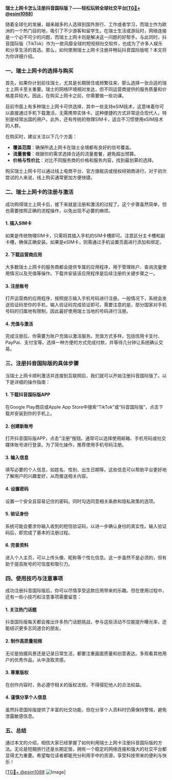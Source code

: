 **瑞士上网卡怎么注册抖音国际版？——轻松玩转全球社交平台[[TG💪+ @esim1088](https://t.me/s/esim1088)]**

随着全球化的发展，越来越多的人选择到国外旅行、工作或者学习，而瑞士作为欧洲的一个热门目的地，吸引了不少游客和留学生。在瑞士生活或游玩时，网络连接是一个必不可少的问题，而瑞士上网卡则是解决这一问题的好帮手。与此同时，抖音国际版（TikTok）作为一款风靡全球的短视频社交软件，也成为了许多人娱乐和分享生活的首选。那么，如何使用瑞士上网卡注册并畅玩抖音国际版呢？本文将为你详细介绍。

### 一、瑞士上网卡的选择与购买

首先，如果你计划前往瑞士，尤其是长期居住或频繁往来，那么选择一张合适的瑞士上网卡至关重要。瑞士的网络环境相对发达，但不同运营商提供的服务质量和价格差异较大。因此，在购买上网卡之前，你需要做一些功课。

目前市面上有多种瑞士上网卡可供选择，其中一些支持eSIM技术，这意味着你可以直接通过手机下载激活，无需携带实体卡。这种便捷的方式非常适合现代人，特别是经常出国的用户。此外，还有传统的物理SIM卡，适合不习惯使用eSIM技术的人群。

在购买时，建议关注以下几个方面：
- **覆盖范围**：确保所选上网卡在瑞士全境都有良好的信号覆盖。
- **流量套餐**：根据你的需求选择合适的流量套餐，避免超出预算。
- **价格与性价比**：对比不同服务商的价格和服务内容，找到最划算的选择。

购买瑞士上网卡可以通过线上电商平台、官方旗舰店或授权经销商进行。对于初次尝试的人来说，线上购买通常更加方便快捷。

### 二、瑞士上网卡的注册与激活

成功购得瑞士上网卡后，接下来就是注册和激活的过程了。这个步骤虽然简单，但也需要按照正确的流程操作，以免出现不必要的麻烦。

#### 1. 插入SIM卡
如果是传统物理SIM卡，只需将其插入手机的SIM卡槽即可。注意区分主卡槽和副卡槽，确保正确安装。如果是eSIM卡，则需通过手机设置页面进行添加和绑定。

#### 2. 下载运营商应用
大多数瑞士上网卡的服务商都会提供专属的应用程序，用于管理账户、查询流量使用情况以及充值等操作。下载并安装该应用程序是后续注册的关键步骤之一。

#### 3. 注册账号
打开运营商的应用程序，按照提示输入手机号码进行注册。一般情况下，系统会发送验证码至你的手机，输入验证码完成验证即可。需要注意的是，部分国家对手机号码的归属地有限制，因此最好使用瑞士当地的号码进行注册。

#### 4. 充值与激活
完成注册后，你需要为账户充值以激活服务。充值方式多样，包括信用卡支付、PayPal、支付宝等。选择一种方便的方式完成付款，并等待几分钟让系统确认交易。

### 三、注册抖音国际版的具体步骤

当瑞士上网卡顺利激活并连接到互联网后，我们就可以开始注册抖音国际版了。以下是详细的操作指南：

#### 1. 下载抖音国际版APP
在Google Play商店或Apple App Store中搜索“TikTok”或“抖音国际版”，点击下载并安装到你的手机上。

#### 2. 创建新账号
打开抖音国际版APP，点击“注册”按钮。通常可以选择使用邮箱、手机号码或社交媒体账号进行登录。为了简化操作，推荐使用手机号码注册。

#### 3. 输入信息
填写必要的个人信息，如姓名、性别、出生日期等。这些信息可以帮助平台更好地了解用户的兴趣爱好，从而推送相关内容。

#### 4. 设置密码
设置一个安全且容易记住的密码。同时勾选同意相关条款和隐私政策的选项。

#### 5. 验证身份
系统可能会要求你输入收到的短信验证码，以进一步确认身份的真实性。输入验证码后，即完成了基本的注册过程。

#### 6. 完善资料
进入个人主页，可以上传头像、昵称等个性化信息。这一步虽然不是必须的，但有助于提高账号的可信度和吸引力。

### 四、使用技巧与注意事项

成功注册抖音国际版后，你可以尽情享受这款应用带来的乐趣。但在使用过程中，还有一些小技巧和注意事项需要留意：

#### 1. 关注热门话题
抖音国际版每天都会推出许多热门话题挑战，参与这些活动不仅能提升曝光率，还能结识更多志同道合的朋友。

#### 2. 制作高质量视频
无论是拍摄风景还是记录日常生活，都要注重画面质量和创意表达。多观看其他用户的优秀作品，从中汲取灵感。

#### 3. 尊重版权
在创作内容时，务必遵守相关的版权法规，不得侵犯他人的合法权益。

#### 4. 谨慎分享个人信息
虽然抖音国际版提供了丰富的社交功能，但在分享个人资料时仍需保持警惕，避免泄露敏感信息。

### 五、总结

通过本文的介绍，相信大家已经掌握了如何利用瑞士上网卡注册抖音国际版的方法。无论是短期旅行还是长期定居，拥有一个稳定的网络连接和强大的社交平台都显得尤为重要。希望每位读者都能充分利用手中的资源，享受科技带来的便利与快乐！

[[TG💪+ @esim1088](https://t.me/s/esim1088) ![Image](https://i.postimg.cc/4NQfJmqS/Snipaste-2025-05-13-00-14-12.png)]
